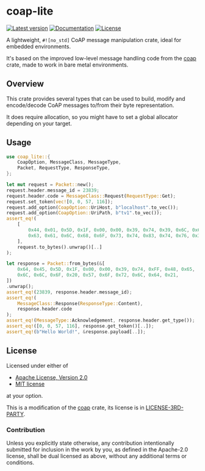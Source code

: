 # coap-lite
[![Latest version](https://img.shields.io/crates/v/coap-lite)](https://crates.io/crates/coap-lite)
[![Documentation](https://docs.rs/coap-lite/badge.svg)](https://docs.rs/coap-lite)
[![License](https://img.shields.io/crates/l/coap-lite)](https://github.com/martindisch/coap-lite#license)

<!-- cargo-sync-readme start -->

A lightweight, `#![no_std]` CoAP message manipulation crate, ideal for
embedded environments.

It's based on the improved low-level message handling code from the [coap]
crate, made to work in bare metal environments.

## Overview
This crate provides several types that can be used to build, modify and
encode/decode CoAP messages to/from their byte representation.

It does require allocation, so you might have to set a global allocator
depending on your target.

## Usage
```rust
use coap_lite::{
    CoapOption, MessageClass, MessageType,
    Packet, RequestType, ResponseType,
};

let mut request = Packet::new();
request.header.message_id = 23839;
request.header.code = MessageClass::Request(RequestType::Get);
request.set_token(vec![0, 0, 57, 116]);
request.add_option(CoapOption::UriHost, b"localhost".to_vec());
request.add_option(CoapOption::UriPath, b"tv1".to_vec());
assert_eq!(
    [
        0x44, 0x01, 0x5D, 0x1F, 0x00, 0x00, 0x39, 0x74, 0x39, 0x6C, 0x6F,
        0x63, 0x61, 0x6C, 0x68, 0x6F, 0x73, 0x74, 0x83, 0x74, 0x76, 0x31,
    ],
    request.to_bytes().unwrap()[..]
);

let response = Packet::from_bytes(&[
    0x64, 0x45, 0x5D, 0x1F, 0x00, 0x00, 0x39, 0x74, 0xFF, 0x48, 0x65,
    0x6C, 0x6C, 0x6F, 0x20, 0x57, 0x6F, 0x72, 0x6C, 0x64, 0x21,
])
.unwrap();
assert_eq!(23839, response.header.message_id);
assert_eq!(
    MessageClass::Response(ResponseType::Content),
    response.header.code
);
assert_eq!(MessageType::Acknowledgement, response.header.get_type());
assert_eq!([0, 0, 57, 116], response.get_token()[..]);
assert_eq!(b"Hello World!", &response.payload[..]);
```

[coap]: https://github.com/covertness/coap-rs

<!-- cargo-sync-readme end -->

## License
Licensed under either of

 * [Apache License, Version 2.0](LICENSE-APACHE)
 * [MIT license](LICENSE-MIT)

at your option.

This is a modification of the [coap](https://github.com/covertness/coap-rs)
crate, its license is in
[LICENSE-3RD-PARTY](LICENSE-3RD-PARTY).

### Contribution

Unless you explicitly state otherwise, any contribution intentionally submitted
for inclusion in the work by you, as defined in the Apache-2.0 license, shall
be dual licensed as above, without any additional terms or conditions.
